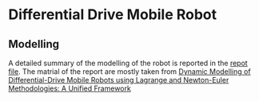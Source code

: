 # Differential Drive Mobile Robot
## Modelling
A detailed summary of the modelling of the robot is reported in the [repot file](https://github.com/asarmadi/Differential_Drive_Mobile_Robot/blob/main/report.pdf). The matrial of the report are mostly taken from [Dynamic Modelling of Differential-Drive Mobile Robots using Lagrange and Newton-Euler Methodologies: A Unified Framework](https://www.hilarispublisher.com/open-access/dynamic-modelling-of-differentialdrive-mobile-robots-using-lagrange-and-newtoneuler-methodologies-a-unified-framework-2168-9695.1000107.pdf)
